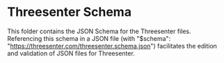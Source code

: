 Threesenter Schema
==

This folder contains the JSON Schema for the Threesenter files. Referencing this schema in a JSON file (with "$schema": "https://threesenter.com/threesenter.schema.json") facilitates the edition and validation of JSON files for Threesenter.
